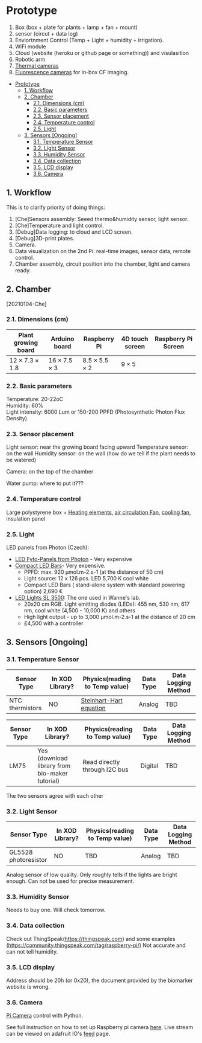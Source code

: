 # Prototype

1. Box (box + plate for plants + lamp + fan + mount)
2. sensor (circut + data log)
3. Enviortnment Control (Temp + Light + humidity + irrigation).
4. WiFi module
5.  Cloud (website (heroku or github page or something)) and visulasition  
6.  Robotic arm
7.  [Thermal cameras](http://plantphenotyping.com/products/plantscreen-imaging-sensors/#fluorcam)
8.  [Fluorescence cameras](http://plantphenotyping.com/products/plantscreen-imaging-sensors/#fluorcam) for in-box CF imaging.

- [Prototype](#prototype)
  - [1. Workflow](#1-workflow)
  - [2. Chamber](#2-chamber)
    - [2.1. Dimensions (cm)](#21-dimensions-cm)
    - [2.2. Basic parameters](#22-basic-parameters)
    - [2.3. Sensor placement](#23-sensor-placement)
    - [2.4. Temperature control](#24-temperature-control)
    - [2.5. Light](#25-light)
  - [3. Sensors [Ongoing]](#3-sensors-ongoing)
    - [3.1. Temperature Sensor](#31-temperature-sensor)
    - [3.2. Light Sensor](#32-light-sensor)
    - [3.3. Humidity Sensor](#33-humidity-sensor)
    - [3.4. Data collection](#34-data-collection)
    - [3.5. LCD display](#35-lcd-display)
    - [3.6. Camera](#36-camera)

## 1. Workflow

This is to clarify priority of doing things:

1. [Che]Sensors assembly: Seeed thermo&humidity sensor, light sensor.
2. [Che]Temperature and light control.
3. [Debug]Data logging: to cloud and LCD screen.
4. [Debug]3D-print plates.
5. Camera.
6. Data visualization on the 2nd Pi: real-time images, sensor data, remote control.
7. Chamber assembly, circuit position into the chamber, light and camera ready.

## 2. Chamber

[20210104-Che]

### 2.1. Dimensions (cm)

| Plant growing board    | Arduino board        | Raspberry Pi          | 4D touch screen | Raspberry Pi Screen |
| ---------------------- | -------------------- | --------------------- | --------------- | ------------------- |
| $12\times7.3\times1.8$ | $16\times7.5\times3$ | $8.5\times5.5\times2$ | $9\times5$      |                     |

### 2.2. Basic parameters

Temperature: 20-22oC  
Humidity: 60%  
Light intensity: 6000 Lum or 150-200 PPFD (Photosynthetic Photon Flux Density).  

### 2.3. Sensor placement

Light sensor: near the growing board facing upward
Temperature sensor: on the wall
Humidity sensor: on the wall (how do we tell if the plant needs to be watered)

Camera: on the top of the chamber

Water pump: where to put it???

### 2.4. Temperature control

Large polystyrene box +
[Heating elements](https://uk.rs-online.com/web/p/heating-elements/2995950/), [air circulation Fan](https://uk.rs-online.com/web/p/axial-fans/6688827/), [cooling fan](https://www.banggood.com/Geekcreit-12V-6A-DIY-Electronic-Semiconductor-Refrigerator-Radiator-Cooling-Equipment-p-1074404.html?akmClientCountry=CN&cur_warehouse=CN), insulation panel

### 2.5. Light

LED panels from Photon (Czech):
- [LED Fyto-Panels from Photon](http://led-growing-lights.com/products/led-fyto-panels/#downloads) - Very expensive
- [Compact LED Bars](http://led-growing-lights.com/products/led-bars/compact-led-bars/#details)- Very expensive. 
  - PPFD: max. 920 µmol.m-2.s-1 (at the distance of 50 cm)
  - Light source: 12 x 126 pcs. LED 5,700 K cool white
  - Compact LED Bars ( stand-alone system with standard powering option) 2,690 €
- [LED Lights SL 3500](http://led-growing-lights.com/products/led-lights-sl-3500/): The one used in Wanne's lab.
  - 20x20 cm RGB. Light emitting diodes (LEDs): 455 nm, 530 nm, 617 nm, cool white (4,500 - 10,000 K) and others
  -  High light output - up to 3,000 µmol.m-2.s-1 at the distance of 20 cm
  - £4,500 with a controller

## 3. Sensors [Ongoing]

### 3.1. Temperature Sensor

| Sensor Type| In XOD Library? | Physics(reading to Temp value)| Data Type |   Data Logging Method|
| ---------- | --------- | -------- | -------- | ----------- |
| NTC thermistors    | NO       |   [Steinhart-Hart equation](https://learn.adafruit.com/thermistor/using-a-thermistor) | Analog     | TBD|

| Sensor Type| In XOD Library? | Physics(reading to Temp value)| Data Type |   Data Logging Method|
| ---------- | --------- | -------- | -------- | ----------- |
| LM75   | Yes (download library from bio-maker tutorial)       |   Read directly through I2C bus | Digital | TBD|

The two sensors agree with each other

### 3.2. Light Sensor

| Sensor Type| In XOD Library? | Physics(reading to Temp value)| Data Type |   Data Logging Method|
| ---------- | --------- | -------- | -------- | ----------- |
|GL5528 photoresistor| NO      |  TBD  | Analog | TBD|

Analog sensor of low quality. Only roughly tells if the lights are bright enough. Can not be used for precise measurement.

### 3.3. Humidity Sensor

Needs to buy one. Will check tomorrow.

### 3.4. Data collection

Check out ThingSpeak(https://thingspeak.com) and some examples (https://community.thingspeak.com/tag/raspberry-pi/)
Not accurate and can not tell humidity. 

### 3.5. LCD display

Address should be 20h (or 0x20), the document provided by the biomarker website is wrong.

### 3.6. Camera

[Pi Camera](https://projects.raspberrypi.org/en/projects/getting-started-with-picamera/4) control with Python.

See full instruction on how to set up Raspberry pi camera [here](../Code/Raspi-Camera/instruction.md). Live stream can be viewed on adafruit IO's [feed](https://io.adafruit.com/Deebug/feeds/pi-camera) page.